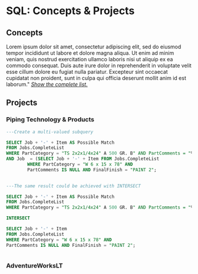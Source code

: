 # SQL: Concepts & Projects

## Concepts
Lorem ipsum dolor sit amet, consectetur adipiscing elit, sed do eiusmod tempor incididunt ut labore et dolore magna aliqua. Ut enim ad minim veniam, quis nostrud exercitation ullamco laboris nisi ut aliquip ex ea commodo consequat. Duis aute irure dolor in reprehenderit in voluptate velit esse cillum dolore eu fugiat nulla pariatur. Excepteur sint occaecat cupidatat non proident, sunt in culpa qui officia deserunt mollit anim id est laborum." [*Show the complete list.*](https://github.com/saitejavanamala/Portfolio/blob/master/SQL/SQLConceptsInDetail.md)


## Projects

### Piping Technology & Products

```sql
---Create a multi-valued subquery

SELECT Job + '-' + Item AS Possible Match 
FROM Jobs.CompleteList 
WHERE PartCategory = "TS 2x2x1/4x24" A 500 GR. B" AND PartComments = "%holes" AND FinalFinish = "PAINT 2";
AND Job  = (SELECT Job + '-' + Item FROM Jobs.CompleteList 
	    WHERE PartCategory = "W 6 x 15 x 78" AND 
	    PartComments IS NULL AND FinalFinish = "PAINT 2";
	    
```

```sql
---The same result could be achieved with INTERSECT

SELECT Job + '-' + Item AS Possible Match 
FROM Jobs.CompleteList 
WHERE PartCategory = "TS 2x2x1/4x24" A 500 GR. B" AND PartComments = "%holes" AND FinalFinish = "PAINT 2" ;

INTERSECT

SELECT Job + '-' + Item  
FROM Jobs.CompleteList 
WHERE PartCategory = "W 6 x 15 x 78" AND 
PartComments IS NULL AND FinalFinish = "PAINT 2";
      
```

### AdventureWorksLT



